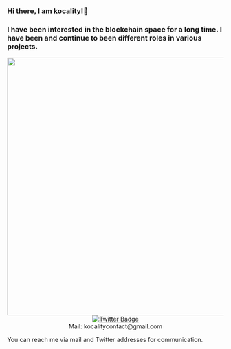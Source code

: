 ### Hi there, I am kocality!👋
 <a></a>
### I have been interested in the blockchain space for a long time. I have been and continue to been different roles in various projects.
 
<div id="header" align="center">
  <img src="https://media.tenor.com/6Q7bURXDaNIAAAAC/anime-death-note.gif" width="600"/>


<div id="badges">
  <a href="https://twitter.com/kkocality">
    <img src="https://img.shields.io/badge/Twitter-blue?style=for-the-badge&logo=twitter&logoColor=white" alt="Twitter Badge"/>
  </a>
</div>

</div>  
<div align="center">  
 Mail: kocalitycontact@gmail.com 
</div> 

<a> You can reach me via mail and Twitter addresses for communication. </a>
